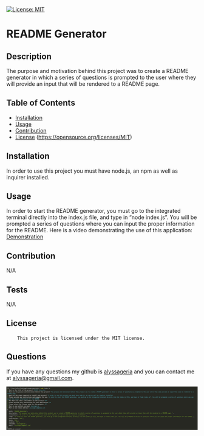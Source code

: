 
[![License: MIT](https://img.shields.io/badge/License-MIT-yellow.svg)](https://opensource.org/licenses/MIT)

# README Generator

## Description
The purpose and motivation behind this project was to create a README generator in which a series of questions is prompted to the user where they will provide an input that will be rendered to a README page. 

## Table of Contents
- [Installation](#installation)
- [Usage](#usage)
- [Contribution](#contribution)
- [License](#license)
(https://opensource.org/licenses/MIT)
## Installation
In order to use this project you must have node.js, an npm as well as inquirer installed.

## Usage
In order to start the README generator, you must go to the integrated terminal directly into the index.js file, and type in “node index.js”. You will be prompted a series of questions where you can input the proper information for the README.
Here is a video demonstrating the use of this application: [Demonstration](https://drive.google.com/file/d/1jy3tC_dpTxgzq-Xs_g9UdHPkOTe3bmKF/view?usp=sharing)

## Contribution
N/A

## Tests
N/A

## License
        This project is licensed under the MIT license.

## Questions
If you have any questions my github is [alyssageria](https://github.com/alyssageria/) and you can contact me at alyssageria@gmail.com.

![screenshot](/utils/images/README-screenshot.png)
